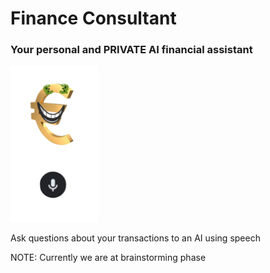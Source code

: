 # Finance Consultant
### Your personal and PRIVATE AI financial assistant
<img src="django/media/Finance_consultant_logo.png" height="250">

Ask questions about your transactions to an AI using speech

NOTE: Currently we are at brainstorming phase